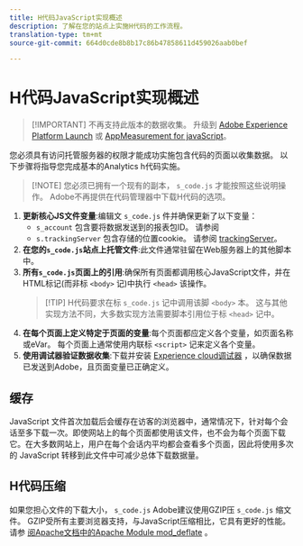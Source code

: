 ```yaml
---
title: H代码JavaScript实现概述
description: 了解在您的站点上实施H代码的工作流程。
translation-type: tm+mt
source-git-commit: 664d0cde8b8b17c86b47858611d459026aab0bef

---
```



# H代码JavaScript实现概述

> [!IMPORTANT] 不再支持此版本的数据收集。 升级到 [Adobe Experience Platform Launch](../../launch/overview.md) 或 [AppMeasurement for javaScript](../overview.md)。

您必须具有访问托管服务器的权限才能成功实施包含代码的页面以收集数据。 以下步骤将指导您完成基本的Analytics h代码实施。

> [!NOTE] 您必须已拥有一个现有的副本， `s_code.js` 才能按照这些说明操作。 Adobe不再提供在代码管理器中下载H代码的选项。

1. **更新核心JS文件变量**:编辑文 `s_code.js` 件并确保更新了以下变量：
   * `s_account` 包含要将数据发送到的报表包ID。 请参阅
   * `s.trackingServer` 包含存储的位置cookie。 请参阅 [trackingServer](../../vars/config-vars/trackingserver.md)。
2. **在您的`s_code.js`站点上托管文件**:此文件通常驻留在Web服务器上的其他脚本中。
3. **所有`s_code.js`页面上的引用**:确保所有页面都调用核心JavaScript文件，并在HTML标记(而非标 `<body>` 记)中执行 `<head>` 该操作。
   > [!TIP] H代码要求在标 `s_code.js` 记中调用该脚 `<body>` 本。 这与其他实现方法不同，大多数实现方法需要脚本引用位于标 `<head>` 记中。
4. **在每个页面上定义特定于页面的变量**:每个页面都应定义各个变量，如页面名称或eVar。 每个页面上通常使用内联标 `<script>` 记来定义各个变量。
5. **使用调试器验证数据收集**:下载并安装 [Experience cloud调试器](../../validate/debugger.md) ，以确保数据已发送到Adobe，且页面变量已正确定义。

## 缓存

JavaScript 文件首次加载后会缓存在访客的浏览器中，通常情况下，针对每个会话至多下载一次。即使网站上的每个页面都使用该文件，也不会为每个页面下载它。在大多数网站上，用户在每个会话内平均都会查看多个页面，因此将使用多次的 JavaScript 转移到此文件中可减少总体下载数据量。

## H代码压缩

如果您担心文件的下载大小， `s_code.js` Adobe建议使用GZIP压 `s_code.js` 缩文件。 GZIP受所有主要浏览器支持，与JavaScript压缩相比，它具有更好的性能。 请参 [阅Apache文档中的Apache Module mod_deflate](http://httpd.apache.org/docs/current/mod/mod_deflate.html) 。

